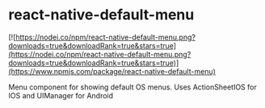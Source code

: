 # react-native-default-menu
[![https://nodei.co/npm/react-native-default-menu.png?downloads=true&downloadRank=true&stars=true](https://nodei.co/npm/react-native-default-menu.png?downloads=true&downloadRank=true&stars=true)](https://www.npmjs.com/package/react-native-default-menu)



Menu component for showing default OS menus. Uses ActionSheetIOS for IOS and UIManager for Android

